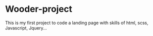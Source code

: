 # Wooder-project
 This is my first project to code a landing page with skills of html, scss, Javascript, Jquery...
